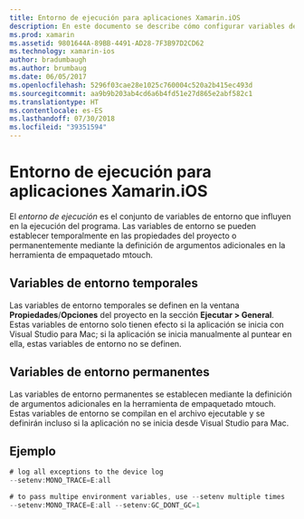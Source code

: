 ```yaml
---
title: Entorno de ejecución para aplicaciones Xamarin.iOS
description: En este documento se describe cómo configurar variables de entorno temporales y permanentes para una aplicación Xamarin.iOS. Las variables se pueden especificar en las propiedades de un proyecto o como argumentos adicionales para la herramienta de empaquetado mtouch.
ms.prod: xamarin
ms.assetid: 9801644A-89BB-4491-AD28-7F3B97D2CD62
ms.technology: xamarin-ios
author: bradumbaugh
ms.author: brumbaug
ms.date: 06/05/2017
ms.openlocfilehash: 5296f03cae28e1025c760004c520a2b415ec493d
ms.sourcegitcommit: aa9b9b203ab4cd6a6b4fd51e27d865e2abf582c1
ms.translationtype: HT
ms.contentlocale: es-ES
ms.lasthandoff: 07/30/2018
ms.locfileid: "39351594"
---
```

# <a name="execution-environment-for-xamarinios-apps"></a>Entorno de ejecución para aplicaciones Xamarin.iOS

El *entorno de ejecución* es el conjunto de variables de entorno que influyen en la ejecución del programa. Las variables de entorno se pueden establecer temporalmente en las propiedades del proyecto o permanentemente mediante la definición de argumentos adicionales en la herramienta de empaquetado mtouch.

## <a name="temporary-environment-variables"></a>Variables de entorno temporales

Las variables de entorno temporales se definen en la ventana **Propiedades**/**Opciones** del proyecto en la sección **Ejecutar > General**. Estas variables de entorno solo tienen efecto si la aplicación se inicia con Visual Studio para Mac; si la aplicación se inicia manualmente al puntear en ella, estas variables de entorno no se definen.

## <a name="permanent-environment-variables"></a>Variables de entorno permanentes

Las variables de entorno permanentes se establecen mediante la definición de argumentos adicionales en la herramienta de empaquetado mtouch. Estas variables de entorno se compilan en el archivo ejecutable y se definirán incluso si la aplicación no se inicia desde Visual Studio para Mac.

## <a name="example"></a>Ejemplo

```csharp
# log all exceptions to the device log
--setenv:MONO_TRACE=E:all

# to pass multipe environment variables, use --setenv multiple times
--setenv:MONO_TRACE=E:all --setenv:GC_DONT_GC=1
```

